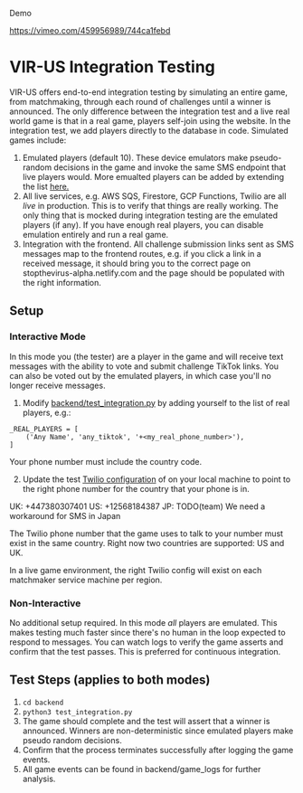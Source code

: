 Demo

https://vimeo.com/459956989/744ca1febd

# VIR-US Integration Testing

VIR-US offers end-to-end integration testing by simulating an entire game, from matchmaking, through each round of challenges until a winner is announced. The only difference between the integration test and a live real world game is that in a real game, players self-join using the website. In the integration test, we add players directly to the database in code. Simulated games include:

1. Emulated players (default 10). These device emulators make pseudo-random decisions in the game and invoke the same SMS endpoint that live players would. More emualted players can be added by extending the list <a href="https://github.com/un7c0rn/stopthevirus/blob/37bd934ae7fbed3c9baac7b0f21ebb01db669ad3/backend/test_integration.py#L74">here.</a>
2. All live services, e.g. AWS SQS, Firestore, GCP Functions, Twilio are all *live* in production. This is to verify that things are really working. The only thing that is mocked during integration testing are the emulated players (if any). If you have enough real players, you can disable emulation entirely and run a real game.
3. Integration with the frontend. All challenge submission links sent as SMS messages map to the frontend routes, e.g. if you click a link in a received message, it should bring you to the correct page on stopthevirus-alpha.netlify.com and the page should be populated with the right information.

## Setup

### Interactive Mode

In this mode you (the tester) are a player in the game and will receive text messages with the ability to vote and submit challenge TikTok links. You can also be voted out by the emulated players, in which case you'll no longer receive messages.

1. Modify <a href="https://github.com/un7c0rn/stopthevirus/blob/37bd934ae7fbed3c9baac7b0f21ebb01db669ad3/backend/test_integration.py#L87">backend/test_integration.py</a> by adding yourself to the list of real players, e.g.:

```
_REAL_PLAYERS = [
    ('Any Name', 'any_tiktok', '+<my_real_phone_number>'),
]
```

Your phone number must include the country code.

2. Update the test <a href="https://github.com/un7c0rn/stopthevirus/blob/37bd934ae7fbed3c9baac7b0f21ebb01db669ad3/twilio/stv-twilio-service-test.json#L2">Twilio configuration</a> of on your local machine to point to the right phone number for the country that your phone is in.

UK: +447380307401
US: +12568184387
JP: TODO(team) We need a workaround for SMS in Japan

The Twilio phone number that the game uses to talk to your number must exist in the same country. Right now two countries are supported: US and UK.

In a live game environment, the right Twilio config will exist on each matchmaker service machine per region.

### Non-Interactive

No additional setup required. In this mode *all* players are emulated. This makes testing much faster since there's no human in the loop expected to respond to messages. You can watch logs to verify the game asserts and confirm that the test passes. This is preferred for continuous integration.

## Test Steps (applies to both modes)

1. `cd backend`
2. `python3 test_integration.py`
3. The game should complete and the test will assert that a winner is announced. Winners are non-deterministic since emulated players make pseudo random decisions. 
4. Confirm that the process terminates successfully after logging the game events.
5. All game events can be found in backend/game_logs for further analysis.